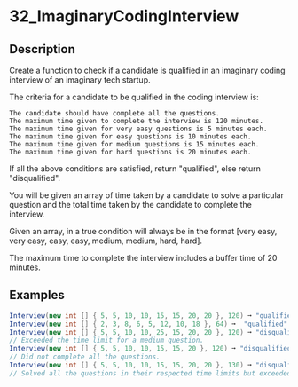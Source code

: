 # 32_ImaginaryCodingInterview

## Description

Create a function to check if a candidate is qualified in an imaginary coding interview of an imaginary tech startup.

The criteria for a candidate to be qualified in the coding interview is:

    The candidate should have complete all the questions.
    The maximum time given to complete the interview is 120 minutes.
    The maximum time given for very easy questions is 5 minutes each.
    The maximum time given for easy questions is 10 minutes each.
    The maximum time given for medium questions is 15 minutes each.
    The maximum time given for hard questions is 20 minutes each.

If all the above conditions are satisfied, return "qualified", else return "disqualified".

You will be given an array of time taken by a candidate to solve a particular question and the total time taken by the candidate to complete the interview.

Given an array, in a true condition will always be in the format [very easy, very easy, easy, easy, medium, medium, hard, hard].

The maximum time to complete the interview includes a buffer time of 20 minutes.

## Examples

```csharp
Interview(new int [] { 5, 5, 10, 10, 15, 15, 20, 20 }, 120) ➞ "qualified"
Interview(new int [] { 2, 3, 8, 6, 5, 12, 10, 18 }, 64) ➞  "qualified"
Interview(new int [] { 5, 5, 10, 10, 25, 15, 20, 20 }, 120) ➞ "disqualified"
// Exceeded the time limit for a medium question.
Interview(new int [] { 5, 5, 10, 10, 15, 15, 20 }, 120) ➞ "disqualified"
// Did not complete all the questions.
Interview(new int [] { 5, 5, 10, 10, 15, 15, 20, 20 }, 130) ➞ "disqualified"
// Solved all the questions in their respected time limits but exceeded the total time limit of the interview.
```